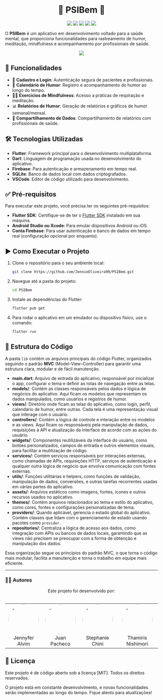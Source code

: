 <div align="center">

# 🧠 PSIBem 🧠

</div>

<p align="center">
  <img src="https://img.shields.io/badge/Flutter-%2302568D?style=for-the-badge&logo=flutter&logoColor=white" />
  <img src="https://img.shields.io/badge/Dart-%230175C2?style=for-the-badge&logo=dart&logoColor=white" />
  <img src="https://img.shields.io/badge/VSCode-%23007ACC?style=for-the-badge&logo=visualstudiocode&logoColor=white" />
  <img src="https://img.shields.io/badge/Android-%233DDC84?style=for-the-badge&logo=android&logoColor=white" />
  <img src="https://img.shields.io/badge/iOS-%2315B6A2?style=for-the-badge&logo=apple&logoColor=white" />
</p>

 O **PSIBem** é um aplicativo em desenvolvimento voltado para a saúde mental, que proporciona funcionalidades para rastreamento de humor, meditação, mindfulness e acompanhamento por profissionais de saúde.

<p align="center"><img src="http://img.shields.io/static/v1?label=STATUS&message=EM%20DESENVOLVIMENTO&color=GREEN&style=for-the-badge"/></p>

## 🚀 Funcionalidades

- 🔐 **Cadastro e Login**: Autenticação segura de pacientes e profissionais.
- 📅 **Calendário de Humor**: Registro e acompanhamento do humor ao longo do tempo.
- 🧘‍♂️ **Exercícios de Mindfulness**: Acesso a práticas de respiração e meditação.
- 📊 **Relatórios de Humor**: Geração de relatórios e gráficos de humor semanal/mensal.
- 🔄 **Compartilhamento de Dados**: Compartilhamento de relatórios com profissionais de saúde.

## 🛠 Tecnologias Utilizadas

- **Flutter**: Framework principal para o desenvolvimento multiplataforma.
- **Dart**: Linguagem de programação usada no desenvolvimento do aplicativo.
- **Firebase**: Para autenticação e armazenamento em tempo real.
- **SQLite**: Banco de dados local com dados criptografados.
- **VSCode**: Editor de código utilizado para desenvolvimento.

## ✅ Pré-requisitos

Para executar este projeto, você precisa ter os seguintes pré-requisitos:

- **Flutter SDK**: Certifique-se de ter o [Flutter SDK](https://flutter.dev/docs/get-started/install) instalado em sua máquina.
- **Android Studio ou Xcode**: Para emular dispositivos Android ou iOS.
- **Conta Firebase**: Para usar autenticação e banco de dados em tempo real (configuração opcional por enquanto).

## ▶️ Como Executar o Projeto

1. Clone o repositório para o seu ambiente local:
    ```bash
    git clone https://github.com/JennieOliveira99/PSIBem.git
    ```

2. Navegue até a pasta do projeto:
    ```bash
    cd PSIBem
    ```

3. Instale as dependências do Flutter:
    ```bash
    flutter pub get
    ```

4. Para rodar o aplicativo em um emulador ou dispositivo físico, use o comando:
    ```bash
    flutter run
    ```

## 📂 Estrutura do Código

A pasta `lib` contém os arquivos principais do código Flutter, organizados seguindo o padrão **MVC** (Model-View-Controller) para garantir uma estrutura clara, modular e de fácil manutenção.
- **main.dart**: Arquivo de entrada do aplicativo, responsável por inicializar o app, configurar o tema e definir as rotas de navegação entre as telas.
- **models/**: Contém as classes responsáveis pelos dados e lógica de negócios do aplicativo. Aqui ficam os modelos que representam os dados manipulados, como usuários e registros de humor.
- **views/**: Diretório onde ficam as telas do aplicativo, como login, perfil, calendário de humor, entre outras. Cada tela é uma representação visual que interage com o usuário.
- **controllers/**: Contém a lógica de controle e interação entre os modelos e as views. Aqui ficam os responsáveis pela manipulação de dados, requisições à API e atualização da interface de acordo com as ações do usuário.
- **widgets/**: Componentes reutilizáveis da interface do usuário, como botões personalizados, campos de entrada e outros elementos visuais, para facilitar a reutilização de código.
- **services/**: Contém serviços responsáveis por interações externas, como chamadas de APIs, requisições HTTP, serviços de autenticação e qualquer outra lógica de negócio que envolva comunicação com fontes externas.
- **utils/**: Funções utilitárias e helpers, como funções de validação, manipulação de dados, conversões, e outras tarefas recorrentes usadas em várias partes do aplicativo.
- **assets/**: Arquivos estáticos como imagens, fontes, ícones e outros recursos usados no aplicativo.
- **themes/**: Contém arquivos relacionados ao tema e estilo do aplicativo, como cores, fontes e configurações personalizadas de tema.
- **providers/**: Quando aplicável, gerencia o estado global do aplicativo. Contém classes que lidam com o gerenciamento de estado usando pacotes como `provider`.
- **repositories/**: Centraliza a lógica de acesso aos dados, como integração com APIs ou bancos de dados locais, garantindo que as views não precisem se preocupar com a forma de obtenção e manipulação dos dados.


Essa organização segue os princípios do padrão MVC, o que torna o código mais modular, facilita a manutenção e torna o trabalho em equipe mais eficiente.



---

### 👩‍💻 Autores


<div align="center">
  Este projeto foi desenvolvido por:
  <br><br>
<table>
  <tr>
    <td align="center">
      <img src="https://github.com/user-attachments/assets/01acde33-3dc8-4709-8cb1-7641980b7cb2" width="100px" height="100px" style="border-radius: 50%;" />
      <br />
      Jennyfer Alvim
    </td>
    <td align="center">
      <img src="https://github.com/user-attachments/assets/12685e8b-9750-40e2-967e-195d0d0f59ef" width="100px" height="100px" style="border-radius: 50%;" />
      <br />
      Juan Pacheco
    </td>
    <td align="center">
      <img src="https://github.com/user-attachments/assets/d3f792cb-a926-4d31-bcd7-6b2e5a769def" width="100px" height="100px" style="border-radius: 50%;" />
      <br />
      Stephanie Chini
    </td>
    <td align="center">
      <img src="https://github.com/user-attachments/assets/2567c146-1544-41a3-9366-9343c521fcfc" width="100px" height="100px" style="border-radius: 50%;" />
      <br />
      Thamiris Nishimori
    </td>
  </tr>
</table>
</div>

## 📜 Licença

Este projeto é de código aberto sob a licença [MIT]. Todos os direitos reservados.


O projeto está em constante desenvolvimento, e novas funcionalidades serão implementadas ao longo do tempo. Fique atento para atualizações!
